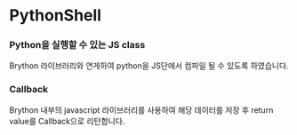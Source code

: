 # PythonShell

### Python을 실행할 수 있는 JS class

Brython 라이브러리와 연게하여 python을 JS단에서 컴파일 될 수 있도록 하였습니다.

### Callback

Brython 내부의 javascript 라이브러리를 사용하여 해당 데이터를 저장 후 return value를 Callback으로 리턴합니다.
